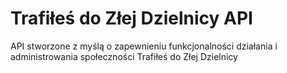 
# Trafiłeś do Złej Dzielnicy API

API stworzone z myślą o zapewnieniu funkcjonalności działania i administrowania społeczności Trafiłeś do Złej Dzielnicy
